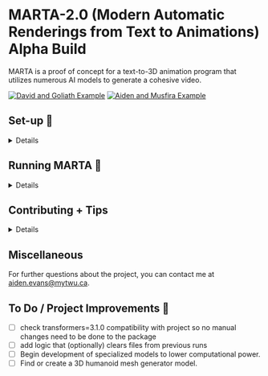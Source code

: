 # MARTA-2.0 (Modern Automatic Renderings from Text to Animations) Alpha Build
MARTA is a proof of concept for a text-to-3D animation program that utilizes numerous AI models to generate a cohesive video.

[![David and Goliath Example](https://img.youtube.com/vi/YWiWgBYj5Io/0.jpg)](https://youtu.be/YWiWgBYj5Io)
[![Aiden and Musfira Example](https://img.youtube.com/vi/Xa8fUMgMqts/0.jpg)](https://youtu.be/Xa8fUMgMqts)
## Set-up :wrench:
<Details>

### Pre-reqs:
1. Download [Anaconda](https://www.anaconda.com/download/success)
2. Open the Anaconda prompt
3. Run `conda init powershell`
4. Open your text editor
5. Navigate to MARTA-2.0 in your terminal
6. Ensure you have [Git](https://git-scm.com/downloads) installed
7. Install [Blender](https://www.blender.org/), we used version 4.1
8. Install [Rokoko Blender Addon](https://www.rokoko.com/integrations/blender)

### Environment:

Credit to [@makeinufilm](https://medium.com/@makeinufilm) for the super helpful [tutorial](https://medium.com/@makeinufilm/notes-on-how-to-set-up-the-momask-environment-and-how-to-use-blenderaddon-6563f1abdbfa) partly used here.\
We will be using the incredible work done at the University of Alberta to generate animation. All credit for creating animations goes to the contributers of [Momask](https://ericguo5513.github.io/momask/).

> Run the following commands in powershell
``` 
git clone https://github.com/EricGuo5513/momask-codes.git
```
Create then navigate to `momask-codes/checkpoints` then create two more folders, `kit` and `t2m`.
- Download [KIT-ML Dataset](https://drive.google.com/file/d/1MNMdUdn5QoO8UW1iwTcZ0QNaLSH4A6G9/view) and extract to `momask-codes/checkpoints/kit`.
- Download [HumanML3D Dataset](https://drive.google.com/file/d/1MNMdUdn5QoO8UW1iwTcZ0QNaLSH4A6G9/view) and extract to `momask-codes/checkpoints/t2m`.

Your folder structure should look like this:

![Folder Organization Structure](readme_assets/Momask%20Example%20Display.png)

Create and activate the conda environment:
```
conda create -n momask python=3.9
conda activate momask
```



> Ensure you have selected python 3.9.19 as your python interpreter. Do not install ffmpeg through pip, as the install seems to be broken.

```
pip install -r requirements.txt
conda install ffmpeg=4.3
```

Now install the spaCy model:
```
python -m spacy download en_core_web_sm
```

You will also need to install Microsoft Visual C++ 14.0 or greater from [here](https://visualstudio.microsoft.com/visual-cpp-build-tools/). You can use this YouTube [tutorial](https://www.youtube.com/watch?v=pDURF7345M8).

At this point you need to change some code in the transformer package `anaconda3\envs\momask\lib\site-packages\transformers\models\musicgen\modeling_musicgen.py` line 2474 & 2476, switching `torch.concatenate()` to `torch.cat()`.

Finally, you must install the [Rokoko Blender Addon](https://www.rokoko.com/integrations/blender) as it is essential to the script. Once you have downloaded the `.zip` folder, leave it in a safe directory, and open blender. From the menu bar, navigate to Edit -> Preferences, then click install and navigate to the Rokoko zip folder. Once installed, click on its checkbox to ensure it is activated.

### Characters:
As of right now, MARTA has no way of generating 3D humanoid models suitable for the program. We modeled our own characters with [MakeHuman](http://www.makehumancommunity.org/) and used the [Rokoko Blender Addon](https://www.rokoko.com/integrations/blender) to retarget the characters to match the animations. The Rokoko retargeting is done through the `rendering/renderer.py` script.

For now, it is recommended that you use MakeHuman as it is the only tested character creator, but if you test other applications, please let us know.

You can place your characters in the `characters` folder. These must be in `.fbx` format.

</details>

## Running MARTA :running:
<details>

Once you have completed the set-up, ensure your conda environment is still activated.

Assuming you are in the MARTA-2.0 directory, you can now run MARTA.py through your code editor or in your terminal with `python marta.py`.

When you run the script, you will be required to download all models that MARTA utilizes.

Please note that downloading these models requires around ***15 GB of disk space***.

After these models have downloaded, you will be prompted in your terminal to enter your story.

### Changing Details After Render

If you are unsatisfied with the render, you are able to change the textures, animations, and audio if you please. You must replace them in their respective folders for this change to occur. To just run the rendering script, you can use either in your command prompt:

```
blender -P rendering/renderer.py
```
or
```
python rendering/start_renderer.py
```




</details>

## Contributing + Tips

<details>

Contributions and recommendations for the MARTA project are more than welcome. You can contact aiden.evans@mytwu.ca or create your own fork of the repositiory.

If you plan on working with the Blender side of the program, I would recommend using the following command to install the [fake-bpy-module](https://github.com/nutti/fake-bpy-module).

```
pip install fake-bpy-module-4.1
```
Or for different versions of Blender:
```
pip install fake-bpy-module-<version>
```


</details>

## Miscellaneous

For further questions about the project, you can contact me at aiden.evans@mytwu.ca.

## To Do / Project Improvements :pushpin:
- [ ] check transformers=3.1.0 compatibility with project so no manual changes need to be done to the package
- [ ] add logic that (optionally) clears files from previous runs
- [ ] Begin development of specialized models to lower computational power.
- [ ] Find or create a 3D humanoid mesh generator model.
